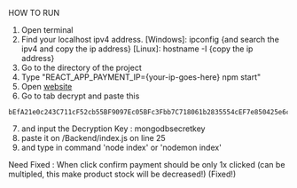 HOW TO RUN

1. Open terminal
2. Find your localhost ipv4 address.
[Windows]: ipconfig {and search the ipv4 and copy the ip address}
[Linux]: hostname -I {copy the ip address}
3. Go to the directory of the project
4. Type "REACT_APP_PAYMENT_IP={your-ip-goes-here} npm start"
5. Open [website](https://naikod.github.io)
6. Go to tab decrypt and paste this 
```
bEfA21e0c243C711cF52cb55BF9097Ec05BFc3Fbb7C718061b2835554cEF7e850425e6c78C5c4f82c986BF3F7c287863ce7675cB6f42c0779554F2c34eF6887484BF93358c278c6F6CF2446cf1A9F714Ab887c2F8EDc551c345807bf542F91482bc35F9c5741576c314702640668E2871f96B4f7cE660c5cF342F3E57ccCE630261819B99cE41c6c0c3566889c8027639622f9cf9089B27785956928c7f76C173c5c674e52ceb5c7f44747149D15229FB5C06306028862FB7c79077eCc01Dc987F8CB7875E560129fe6865B8B7f4167021B44
```
7. and input the Decryption Key : mongodbsecretkey
8. paste it on /Backend/index.js on line 25
9. and type in command 'node index' or 'nodemon index'

Need Fixed : When click confirm payment should be only 1x clicked (can be multipled, this make product stock will be decreased!) (Fixed!)